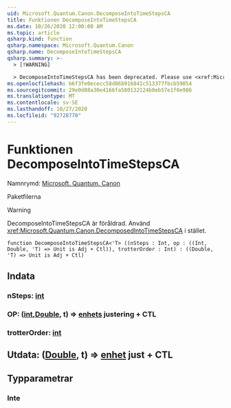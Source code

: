 ```yaml
---
uid: Microsoft.Quantum.Canon.DecomposeIntoTimeStepsCA
title: Funktionen DecomposeIntoTimeStepsCA
ms.date: 10/26/2020 12:00:00 AM
ms.topic: article
qsharp.kind: function
qsharp.namespace: Microsoft.Quantum.Canon
qsharp.name: DecomposeIntoTimeStepsCA
qsharp.summary: >-
  > [!WARNING]

  > DecomposeIntoTimeStepsCA has been deprecated. Please use <xref:Microsoft.Quantum.Canon.DecomposedIntoTimeStepsCA> instead.
ms.openlocfilehash: b6f3fe0ececc58d86b916841c513377fbcb59054
ms.sourcegitcommit: 29e0d88a30e4166fa580132124b0eb57e1f0e986
ms.translationtype: MT
ms.contentlocale: sv-SE
ms.lasthandoff: 10/27/2020
ms.locfileid: "92728770"
---
```

# <a name="decomposeintotimestepsca-function"></a>Funktionen DecomposeIntoTimeStepsCA

Namnrymd: [Microsoft. Quantum. Canon](xref:Microsoft.Quantum.Canon)

Paketfilerna [](https://nuget.org/packages/)


> [!WARNING]
> DecomposeIntoTimeStepsCA är föråldrad. Använd <xref:Microsoft.Quantum.Canon.DecomposedIntoTimeStepsCA> i stället.



```qsharp
function DecomposeIntoTimeStepsCA<'T> ((nSteps : Int, op : ((Int, Double, 'T) => Unit is Adj + Ctl)), trotterOrder : Int) : ((Double, 'T) => Unit is Adj + Ctl)
```


## <a name="input"></a>Indata

### <a name="nsteps--int"></a>nSteps: [int](xref:microsoft.quantum.lang-ref.int)




### <a name="op--intdoublet--unit-adj--ctl"></a>OP: ([int](xref:microsoft.quantum.lang-ref.int),[Double](xref:microsoft.quantum.lang-ref.double), t) => [enhets](xref:microsoft.quantum.lang-ref.unit) justering + CTL




### <a name="trotterorder--int"></a>trotterOrder: [int](xref:microsoft.quantum.lang-ref.int)





## <a name="output--doublet--unit-adj--ctl"></a>Utdata: ([Double](xref:microsoft.quantum.lang-ref.double), t) => [enhet](xref:microsoft.quantum.lang-ref.unit) just + CTL



## <a name="type-parameters"></a>Typparametrar

### <a name="t"></a>Inte

